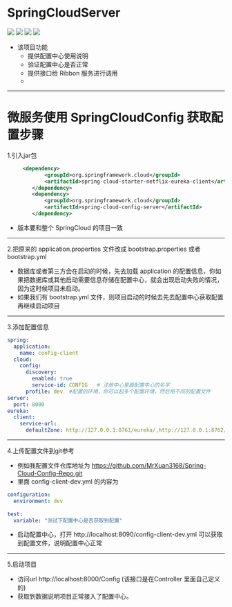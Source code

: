 # SpringCloudServer 
![](https://img.shields.io/badge/SpringBoot-2.1.5.RELEASE-brightgreen.svg)
![](https://img.shields.io/badge/SpringCloud-Greenwich.SR1-blue.svg)
![](https://img.shields.io/badge/jdk-1.8.0_151-9cf.svg)
![](https://img.shields.io/badge/maven-3.5.0-ff69b4.svg)

- 该项目功能
  - 提供配置中心使用说明
  - 验证配置中心是否正常
  - 提供接口给 Ribbon 服务进行调用
  - 

--- 
# 微服务使用 SpringCloudConfig 获取配置步骤
1.引入jar包
```xml
     <dependency>
            <groupId>org.springframework.cloud</groupId>
            <artifactId>spring-cloud-starter-netflix-eureka-client</artifactId>
        </dependency>
        <dependency>
            <groupId>org.springframework.cloud</groupId>
            <artifactId>spring-cloud-config-server</artifactId>
        </dependency>
```
- 版本要和整个 SpringCloud 的项目一致

---

2.把原来的 application.properties 文件改成 bootstrap.properties 或者 bootstrap.yml
   - 数据库或者第三方会在启动的时候，先去加载 application 的配置信息，你如果把数据库或其他启动需要信息存储在配置中心，就会出现启动失败的情况，因为这时候项目未启动。
   - 如果我们有 bootstrap.yml 文件，则项目启动的时候去先去配置中心获取配置再继续启动项目

---

3.添加配置信息
```yaml
spring:
  application:
    name: config-client
  cloud:
    config:
      discovery:
        enabled: true
        service-id: CONFIG   # 注册中心里面配置中心的名字
      profile: dev  #配置的环境，你可以起多个配置环境，然后用不同的配置文件
server:
  port: 8000
eureka:
  client:
    service-url:
      defaultZone: http://127.0.0.1:8761/eureka/,http://127.0.0.1:8762/eureka/,http://127.0.0.1:8763/eureka/  #向注册中心注册
```

---

4.上传配置文件到git参考
- 例如我配置文件仓库地址为 https://github.com/MrXuan3168/Spring-Cloud-Config-Repo.git
- 里面 config-client-dev.yml 的内容为
```yaml
configuration:
  environment: dev
  
test:
  variable: "测试下配置中心是否获取到配置"
```
- 启动配置中心，打开 http://localhost:8090/config-client-dev.yml 可以获取到配置文件，说明配置中心正常

---

5.启动项目
- 访问url http://localhost:8000/Config (该接口是在Controller 里面自己定义的)
- 获取到数据说明项目正常接入了配置中心。
